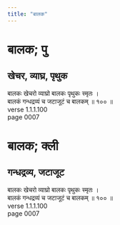 ```yaml
---
title: "बालक"
---
```


# बालक; पु
## खेचर, व्याघ्र, पृथुक
बालकः खेचरो व्याघ्रो बालकः पृथुकः स्मृतः ।<br />बालकं गन्धद्रव्यं च जटाजूटं च बालकम् ॥ १०० ॥<br />verse 1.1.1.100<br />page 0007

# बालक; क्ली
## गन्धद्रव्य, जटाजूट
बालकः खेचरो व्याघ्रो बालकः पृथुकः स्मृतः ।<br />बालकं गन्धद्रव्यं च जटाजूटं च बालकम् ॥ १०० ॥<br />verse 1.1.1.100<br />page 0007

